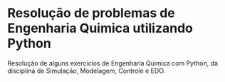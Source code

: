 # Resolução de problemas de Engenharia Quimica utilizando Python
Resolução de alguns exercicios de Engenharia Quimica com Python, da disciplina de Simulação, Modelagem, Controle e EDO.
